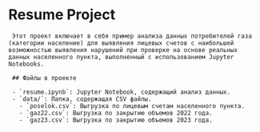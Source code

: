 # Resume Project

     Этот проект включает в себя пример анализа данных потребителей газа (категории население) для выявления лицевых счетов с наибольшей возможностью выявления нарушений при проверке на основе реальных данных населенного пункта, выполненный с использованием Jupyter Notebooks.

     ## Файлы в проекте

     - `resume.ipynb`: Jupyter Notebook, содержащий анализ данных.
     - `data/`: Папка, содержащая CSV файлы.
       - `poselok.csv`: Выгрузка по лицевым счетам населенного пункта.
       - `gaz22.csv`: Выгрузка по закрытию объемов 2022 года.
       - `gaz23.csv`: Выгрузка по закрытию объемов 2023 года.
